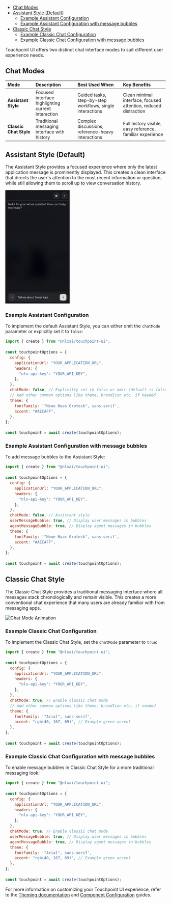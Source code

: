 - [Chat Modes](#chat-modes)
- [Assistant Style (Default)](#assistant-style-default)
  - [Example Assistant Configuration](#example-assistant-configuration)
  - [Example Assistant Configuration with message bubbles](#example-assistant-configuration-with-message-bubbles)
- [Classic Chat Style](#classic-chat-style)
  - [Example Classic Chat Configuration](#example-classic-chat-configuration)
  - [Example Classic Chat Configuration with message bubbles](#example-classic-chat-configuration-with-message-bubbles)

Touchpoint UI offers two distinct chat interface modes to suit different user experience needs.

## Chat Modes

| Mode                   | Description                                        | Best Used When                                            | Key Benefits                                                    |
| :--------------------- | :------------------------------------------------- | :-------------------------------------------------------- | :-------------------------------------------------------------- |
| **Assistant Style**    | Focused interface highlighting current interaction | Guided tasks, step-by-step workflows, single interactions | Clean minimal interface, focused attention, reduced distraction |
| **Classic Chat Style** | Traditional messaging interface with history       | Complex discussions, reference-heavy interactions         | Full history visible, easy reference, familiar experience       |

## Assistant Style (Default)

The Assistant Style provides a focused experience where only the latest application message is prominently displayed. This creates a clean interface that directs the user's attention to the most recent information or question, while still allowing them to scroll up to view conversation history.

<img src="/animations/assistantMode.webp" alt="Assistant Mode Animation" style="max-width: 40%;">


### Example Assistant Configuration

To implement the default Assistant Style, you can either omit the `chatMode` parameter or explicitly set it to `false`:

```javascript
import { create } from "@nlxai/touchpoint-ui";

const touchpointOptions = {
  config: {
    applicationUrl: "YOUR_APPLICATION_URL",
    headers: {
      "nlx-api-key": "YOUR_API_KEY",
    },
  },
  chatMode: false, // Explicitly set to false or omit (default is false)
  // Add other common options like theme, brandIcon etc. if needed
  theme: {
    fontFamily: '"Neue Haas Grotesk", sans-serif',
    accent: "#AECAFF",
  },
};

const touchpoint = await create(touchpointOptions);
```

### Example Assistant Configuration with message bubbles

To add message bubbles to the Assistant Style:

```javascript
import { create } from "@nlxai/touchpoint-ui";

const touchpointOptions = {
  config: {
    applicationUrl: "YOUR_APPLICATION_URL",
    headers: {
      "nlx-api-key": "YOUR_API_KEY",
    },
  },
  chatMode: false, // Assistant style
  userMessageBubble: true, // Display user messages in bubbles
  agentMessageBubble: true, // Display agent messages in bubbles
  theme: {
    fontFamily: '"Neue Haas Grotesk", sans-serif',
    accent: "#AECAFF",
  },
};

const touchpoint = await create(touchpointOptions);
```

## Classic Chat Style

The Classic Chat Style provides a traditional messaging interface where all messages stack chronologically and remain visible. This creates a more conventional chat experience that many users are already familiar with from messaging apps.

<img src="/animations/chatMode2.webp" alt="Chat Mode Animation" style="max-width: 40%;">


### Example Classic Chat Configuration

To implement the Classic Chat Style, set the `chatMode` parameter to `true`:

```javascript
import { create } from "@nlxai/touchpoint-ui";

const touchpointOptions = {
  config: {
    applicationUrl: "YOUR_APPLICATION_URL",
    headers: {
      "nlx-api-key": "YOUR_API_KEY",
    },
  },
  chatMode: true, // Enable classic chat mode
  // Add other common options like theme, brandIcon etc. if needed
  theme: {
    fontFamily: '"Arial", sans-serif',
    accent: "rgb(40, 167, 69)", // Example green accent
  },
};

const touchpoint = await create(touchpointOptions);
```

### Example Classic Chat Configuration with message bubbles

To enable message bubbles in Classic Chat Style for a more traditional messaging look:

```javascript
import { create } from "@nlxai/touchpoint-ui";

const touchpointOptions = {
  config: {
    applicationUrl: "YOUR_APPLICATION_URL",
    headers: {
      "nlx-api-key": "YOUR_API_KEY",
    },
  },
  chatMode: true, // Enable classic chat mode
  userMessageBubble: true, // Display user messages in bubbles
  agentMessageBubble: true, // Display agent messages in bubbles
  theme: {
    fontFamily: '"Arial", sans-serif',
    accent: "rgb(40, 167, 69)", // Example green accent
  },
};

const touchpoint = await create(touchpointOptions);
```

For more information on customizing your Touchpoint UI experience, refer to the [Theming documentation](/touchpoint-ui-theming) and [Component Configuration](/guide-building-custom-components) guides.
